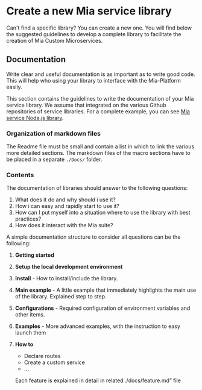 # Create a new Mia service library

Can't find a specific library? You can create a new one. You will find below the suggested guidelines to develop a complete library to facilitate the creation of Mia Custom Microservices.

## Documentation
Write clear and useful documentation is as important as to write good code. This will help who using your library to interface with the Mia-Platform easily.

This section contains the guidelines to write the documentation of your Mia service library. We assume that
integrated on the various Github repositories of service libraries. For a complete example, you can see [Mia service Node.js library](https://github.com/mia-platform/custom-plugin-lib). 

### Organization of markdown files
The Readme file must be small and contain a list in which to link the various more detailed sections.
The markdown files of the macro sections have to be placed in a separate `./Docs/` folder.

### Contents
The documentation of libraries should answer to the  following questions:

1. What does it do and why should i use it?
2. How i can easy and rapidly start to use it?
3. How can I put myself into a situation where to use the library with best practices?
4. How does it interact with the Mia suite?  

A simple documentation structure to consider all questions  can be the following:

1. **Getting started**
2. **Setup the local development environment**
3. **Install**  - How to install/include the library.
4. **Main example** - A little example that immediately highlights the main use of the library. Explained step to step.
5. **Configurations** - Required configuration of environment variables and other items.
6. **Examples** - More advanced examples, with the instruction to easy launch them
7. **How to**
    * Declare routes
    * Create a custom service
    * ...
    
    Each feature is explained in detail in related ./docs/feature.md” file